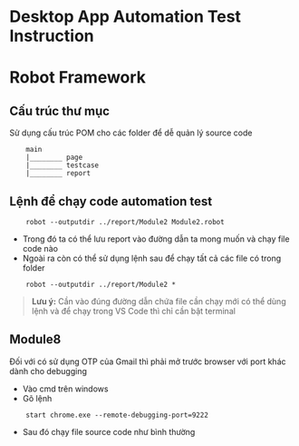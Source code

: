 # Desktop App Automation Test Instruction
# Robot Framework
## Cấu trúc thư mục
Sử dụng cấu trúc POM cho các folder để dễ quản lý source code
```
    main
    |________ page
    |________ testcase
    |________ report
```

## Lệnh để chạy code automation test
```
    robot --outputdir ../report/Module2 Module2.robot
```
- Trong đó ta có thể lưu report vào đường dẫn ta mong muốn và chạy file code nào
- Ngoài ra còn có thể sử dụng lệnh sau để chạy tất cả các file có trong folder
```
    robot --outputdir ../report/Module2 *
```
> **Lưu ý:**  Cần vào đúng đường dẫn chứa file cần chạy mới có thể dùng lệnh và để chạy trong VS Code thì chỉ cần bật terminal
## Module8
Đối với có sử dụng OTP của Gmail thì phải mở trước browser với port khác dành cho debugging
- Vào cmd trên windows
- Gõ lệnh 
``` 
    start chrome.exe --remote-debugging-port=9222
```
- Sau đó chạy file source code như bình thường